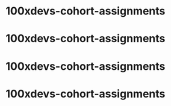# 100xdevs-cohort-assignments
# 100xdevs-cohort-assignments
# 100xdevs-cohort-assignments
# 100xdevs-cohort-assignments
